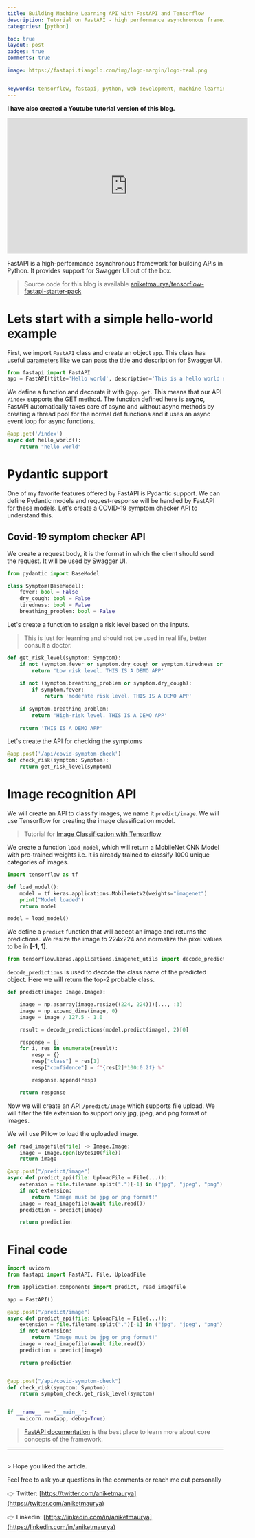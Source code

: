 ```yaml
---
title: Building Machine Learning API with FastAPI and Tensorflow
description: Tutorial on FastAPI - high performance asynchronous framework for faster development of production ready APIs.
categories: [python]

toc: true
layout: post
badges: true
comments: true

image: https://fastapi.tiangolo.com/img/logo-margin/logo-teal.png


keywords: tensorflow, fastapi, python, web development, machine learning, computer vision
---
```


**I have also created a Youtube tutorial version of this blog.**

<center><iframe width="560" height="315" src="http://www.youtube.com/watch?v=23R2eI95S30" frameborder="0" allowfullscreen></iframe></center>


FastAPI is a high-performance asynchronous framework for building APIs in Python.
It provides support for Swagger UI out of the box.

> Source code for this blog is available [aniketmaurya/tensorflow-fastapi-starter-pack](https://github.com/aniketmaurya/tensorflow-web-app-starter-pack)

# Lets start with a simple hello-world example

First, we import `FastAPI` class and create an object `app`. This class has useful [parameters](https://github.com/tiangolo/fastapi/blob/a6897963d5ff2c836313c3b69fc6062051c07a63/fastapi/applications.py#L30) like we can pass the title and description for Swagger UI.

```python
from fastapi import FastAPI
app = FastAPI(title='Hello world', description='This is a hello world example', version='0.0.1')
```

We define a function and decorate it with `@app.get`. This means that our API ``/index`` supports the GET method. The function defined here is **async**, FastAPI automatically takes care of async and without async methods by creating a thread pool for the normal def functions and it uses an async event loop for async functions.

```python
@app.get('/index')
async def hello_world():
    return "hello world"
```


# Pydantic support

One of my favorite features offered by FastAPI is Pydantic support. We can define Pydantic models and request-response will be handled by FastAPI for these models.
Let's create a COVID-19 symptom checker API to understand this.

## Covid-19 symptom checker API
We create a request body, it is the format in which the client should send the request. It will be used by Swagger UI.
```python
from pydantic import BaseModel

class Symptom(BaseModel):
    fever: bool = False
    dry_cough: bool = False
    tiredness: bool = False
    breathing_problem: bool = False
```

Let's create a function to assign a risk level based on the inputs.

> This is just for learning and should not be used in real life, better consult a doctor.

```python
def get_risk_level(symptom: Symptom):
    if not (symptom.fever or symptom.dry_cough or symptom.tiredness or symptom.breathing_problem):
        return 'Low risk level. THIS IS A DEMO APP'
    
    if not (symptom.breathing_problem or symptom.dry_cough):
        if symptom.fever:
            return 'moderate risk level. THIS IS A DEMO APP'
    
    if symptom.breathing_problem:
        return 'High-risk level. THIS IS A DEMO APP'
    
    return 'THIS IS A DEMO APP'

```

Let's create the API for checking the symptoms

```python
@app.post('/api/covid-symptom-check')
def check_risk(symptom: Symptom):
    return get_risk_level(symptom)
```


# Image recognition API

We will create an API to classify images, we name it `predict/image`.
We will use Tensorflow for creating the image classification model.

> Tutorial for [Image Classification with Tensorflow](https://aniketmaurya.ml/blog/tensorflow/deep%20learning/2019/05/12/image-classification-with-tf2.html)

We create a function `load_model`, which will return a MobileNet CNN Model with pre-trained weights i.e. it is already trained to classify 1000 unique categories of images.

```python
import tensorflow as tf

def load_model():
    model = tf.keras.applications.MobileNetV2(weights="imagenet")
    print("Model loaded")
    return model

model = load_model()
```

We define a `predict` function that will accept an image and returns the predictions.
We resize the image to 224x224 and normalize the pixel values to be in **[-1, 1]**.

```python
from tensorflow.keras.applications.imagenet_utils import decode_predictions
```
`decode_predictions` is used to decode the class name of the predicted object. 
Here we will return the top-2 probable class.

```python
def predict(image: Image.Image):

    image = np.asarray(image.resize((224, 224)))[..., :3]
    image = np.expand_dims(image, 0)
    image = image / 127.5 - 1.0

    result = decode_predictions(model.predict(image), 2)[0]

    response = []
    for i, res in enumerate(result):
        resp = {}
        resp["class"] = res[1]
        resp["confidence"] = f"{res[2]*100:0.2f} %"

        response.append(resp)

    return response
```

Now we will create an API `/predict/image` which supports file upload. We will filter the file extension to support only jpg, jpeg, and png format of images.

We will use Pillow to load the uploaded image.

```python
def read_imagefile(file) -> Image.Image:
    image = Image.open(BytesIO(file))
    return image
```

```python
@app.post("/predict/image")
async def predict_api(file: UploadFile = File(...)):
    extension = file.filename.split(".")[-1] in ("jpg", "jpeg", "png")
    if not extension:
        return "Image must be jpg or png format!"
    image = read_imagefile(await file.read())
    prediction = predict(image)

    return prediction
```


# Final code

```python
import uvicorn
from fastapi import FastAPI, File, UploadFile

from application.components import predict, read_imagefile

app = FastAPI()

@app.post("/predict/image")
async def predict_api(file: UploadFile = File(...)):
    extension = file.filename.split(".")[-1] in ("jpg", "jpeg", "png")
    if not extension:
        return "Image must be jpg or png format!"
    image = read_imagefile(await file.read())
    prediction = predict(image)

    return prediction


@app.post("/api/covid-symptom-check")
def check_risk(symptom: Symptom):
    return symptom_check.get_risk_level(symptom)


if __name__ == "__main__":
    uvicorn.run(app, debug=True)

```

> [FastAPI documentation](https://fastapi.tiangolo.com/) is the best place to learn more about core concepts of the framework. 

<hr>
<br>
> Hope you liked the article.

Feel free to ask your questions in the comments or reach me out personally

👉 Twitter: [https://twitter.com/aniketmaurya](https://twitter.com/aniketmaurya)

👉 Linkedin: [https://linkedin.com/in/aniketmaurya](https://linkedin.com/in/aniketmaurya)
